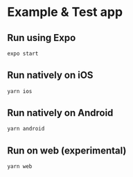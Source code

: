# Example & Test app

## Run using Expo

```sh
expo start
```

## Run natively on iOS

```sh
yarn ios
```

## Run natively on Android

```sh
yarn android
```

## Run on web (experimental)

```sh
yarn web
```
